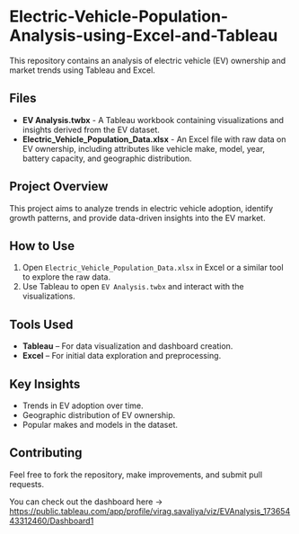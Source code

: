 # Electric-Vehicle-Population-Analysis-using-Excel-and-Tableau

This repository contains an analysis of electric vehicle (EV) ownership and market trends using Tableau and Excel.

## Files

- **EV Analysis.twbx** - A Tableau workbook containing visualizations and insights derived from the EV dataset.
- **Electric_Vehicle_Population_Data.xlsx** - An Excel file with raw data on EV ownership, including attributes like vehicle make, model, year, battery capacity, and geographic distribution.

## Project Overview

This project aims to analyze trends in electric vehicle adoption, identify growth patterns, and provide data-driven insights into the EV market.

## How to Use

1. Open `Electric_Vehicle_Population_Data.xlsx` in Excel or a similar tool to explore the raw data.
2. Use Tableau to open `EV Analysis.twbx` and interact with the visualizations.

## Tools Used

- **Tableau** – For data visualization and dashboard creation.
- **Excel** – For initial data exploration and preprocessing.

## Key Insights

- Trends in EV adoption over time.
- Geographic distribution of EV ownership.
- Popular makes and models in the dataset.

## Contributing

Feel free to fork the repository, make improvements, and submit pull requests.


You can check out the dashboard here -> https://public.tableau.com/app/profile/virag.savaliya/viz/EVAnalysis_17365443312460/Dashboard1
